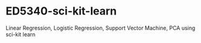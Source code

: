# ED5340-sci-kit-learn
Linear Regression, Logistic Regression, Support Vector Machine, PCA using sci-kit learn
